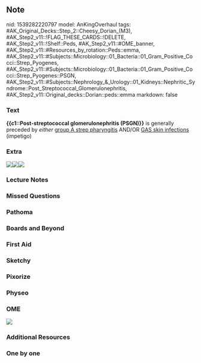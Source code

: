 ## Note
nid: 1539282220797
model: AnKingOverhaul
tags: #AK_Original_Decks::Step_2::Cheesy_Dorian_(M3), #AK_Step2_v11::!FLAG_THESE_CARDS::!DELETE, #AK_Step2_v11::!Shelf::Peds, #AK_Step2_v11::#OME_banner, #AK_Step2_v11::#Resources_by_rotation::Peds::emma, #AK_Step2_v11::#Subjects::Microbiology::01_Bacteria::01_Gram_Positive_Cocci::Strep_Pyogenes, #AK_Step2_v11::#Subjects::Microbiology::01_Bacteria::01_Gram_Positive_Cocci::Strep_Pyogenes::PSGN, #AK_Step2_v11::#Subjects::Nephrology_&_Urology::01_Kidneys::Nephritic_Syndrome::Post_Streptococcal_Glomerulonephritis, #AK_Step2_v11::Original_decks::Dorian::peds::emma
markdown: false

### Text
<b>{{c1::Post-streptococcal glomerulonephritis (PSGN)}}</b> is
generally preceded by <i>either</i> <u>group A strep
pharyngitis</u> AND/OR <u>GAS skin infections</u> (impetigo)

### Extra
<img src="paste-1566404637622273.jpg"><img src=
"paste-22260815495521.jpg"><img src="paste-22273700397420.jpg">

### Lecture Notes


### Missed Questions


### Pathoma


### Boards and Beyond


### First Aid


### Sketchy


### Pixorize


### Physeo


### OME
<div class="ome-widget">
  <a href="https://onlinemeded.org?ref=anki"><img src=
  "_OME_AnkiFlashcards_General_7.png"></a>
</div>

### Additional Resources


### One by one

